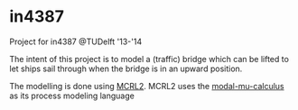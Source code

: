 in4387
======

Project for in4387 @TUDelft '13-'14

The intent of this project is to model a (traffic) bridge which can be lifted to let ships sail through when the bridge is in an upward position.

The modelling is done using [MCRL2](http://www.mcrl2.org/release/user_manual/index.html). MCRL2 uses the [modal-mu-calculus](http://en.wikipedia.org/wiki/Modal_%CE%BC-calculus) as its process modeling language


